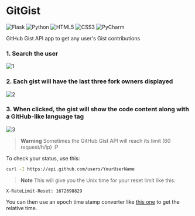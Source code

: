 # GitGist

![Flask](https://img.shields.io/badge/flask-%23000.svg?style=for-the-badge&logo=flask&logoColor=white) ![Python](https://img.shields.io/badge/python-3670A0?style=for-the-badge&logo=python&logoColor=ffdd54) ![HTML5](https://img.shields.io/badge/html5-%23E34F26.svg?style=for-the-badge&logo=html5&logoColor=white) ![CSS3](https://img.shields.io/badge/css3-%231572B6.svg?style=for-the-badge&logo=css3&logoColor=white) ![PyCharm](https://img.shields.io/badge/pycharm-143?style=for-the-badge&logo=pycharm&logoColor=black&color=black&labelColor=green)

GitHub Gist API app to get any user's Gist contributions 

###  1. Search the user
![1](https://user-images.githubusercontent.com/81184255/210281653-d4b1119b-14a4-4954-9d70-da858cab09a9.jpg)

### 2. Each gist will have the last three fork owners displayed
![2](https://user-images.githubusercontent.com/81184255/210282348-7b535d4e-8abe-4639-b68e-9e170333f8f3.jpg)

### 3. When clicked, the gist will show the code content along with a GitHub-like language tag
![3](https://user-images.githubusercontent.com/81184255/210282386-ad0c5b12-88d2-40d5-8474-077635b11a9d.jpg)

> **Warning**
> Sometimes the GitHub Gist API will reach its limit (60 request/h/ip) :P

To check your status, use this:

```bash
curl -I https://api.github.com/users/YourUserName
```

> **Note**
> This will give you the Unix time for your reset limit like this:

```
X-RateLimit-Reset: 1672698829
```

You can then use an epoch time stamp converter like [this one](https://www.unixtimestamp.com/) to get the relative time.


